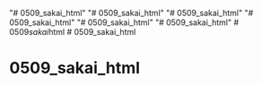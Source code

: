 "# 0509_sakai_html" 
"# 0509_sakai_html" 
"# 0509_sakai_html" 
"# 0509_sakai_html" 
"# 0509_sakai_html" 
"# 0509_sakai_html" 
#   0 5 0 9 _ s a k a i _ h t m l  
 # 0509_sakai_html
# 0509_sakai_html
